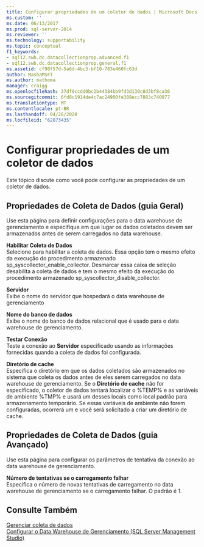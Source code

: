 ```yaml
---
title: Configurar propriedades de um coletor de dados | Microsoft Docs
ms.custom: ''
ms.date: 06/13/2017
ms.prod: sql-server-2014
ms.reviewer: ''
ms.technology: supportability
ms.topic: conceptual
f1_keywords:
- sql12.swb.dc.datacollectionprop.advanced.f1
- sql12.swb.dc.datacollectionprop.general.f1
ms.assetid: cf98f57d-5a6d-4bc3-bf10-783e460fc63d
author: MashaMSFT
ms.author: mathoma
manager: craigg
ms.openlocfilehash: 37df9ccdd0bc2b44384bb9fd3d130c8d3bf8ca36
ms.sourcegitcommit: 6fd8c1914de4c7ac24900fe388ecc7883c740077
ms.translationtype: MT
ms.contentlocale: pt-BR
ms.lasthandoff: 04/26/2020
ms.locfileid: "62873435"
---
```

# <a name="configure-properties-of-a-data-collector"></a>Configurar propriedades de um coletor de dados
  Este tópico discute como você pode configurar as propriedades de um coletor de dados.  
  
## <a name="data-collection-properties-general-tab"></a>Propriedades de Coleta de Dados (guia Geral)  
 Use esta página para definir configurações para o data warehouse de gerenciamento e especifique em que lugar os dados coletados devem ser armazenados antes de serem carregados no data warehouse.  
  
 **Habilitar Coleta de Dados**  
 Selecione para habilitar a coleta de dados. Essa opção tem o mesmo efeito da execução do procedimento armazenado sp_syscollector_enable_collector. Desmarcar essa caixa de seleção desabilita a coleta de dados e tem o mesmo efeito da execução do procedimento armazenado sp_syscollector_disable_collector.  
  
 **Servidor**  
 Exibe o nome do servidor que hospedará o data warehouse de gerenciamento  
  
 **Nome do banco de dados**  
 Exibe o nome do banco de dados relacional que é usado para o data warehouse de gerenciamento.  
  
 **Testar Conexão**  
 Teste a conexão ao **Servidor** especificado usando as informações fornecidas quando a coleta de dados foi configurada.  
  
 **Diretório de cache**  
 Especifica o diretório em que os dados coletados são armazenados no sistema que coleta os dados antes de eles serem carregados no data warehouse de gerenciamento. Se o **Diretório de cache** não for especificado, o coletor de dados tentará localizar o %TEMP% e as variáveis de ambiente %TMP% e usará um desses locais como local padrão para armazenamento temporário. Se essas variáveis de ambiente não forem configuradas, ocorrerá um e você será solicitado a criar um diretório de cache.  
  
## <a name="data-collection-properties-advanced-tab"></a>Propriedades de Coleta de Dados (guia Avançado)  
 Use esta página para configurar os parâmetros de tentativa da conexão ao data warehouse de gerenciamento.  
  
 **Número de tentativas se o carregamento falhar**  
 Especifica o número de novas tentativas de carregamento no data warehouse de gerenciamento se o carregamento falhar. O padrão é 1.  
  
## <a name="see-also"></a>Consulte Também  
 [Gerenciar coleta de dados](data-collection.md)   
 [Configurar o Data Warehouse de Gerenciamento &#40;SQL Server Management Studio&#41;](configure-the-management-data-warehouse-sql-server-management-studio.md)  
  
  

